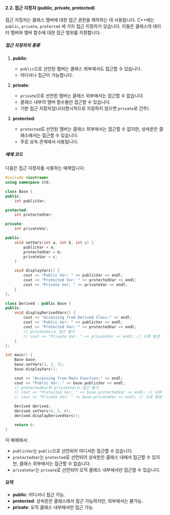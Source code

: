 #### 2.2. 접근 지정자 (public, private, protected)

접근 지정자는 클래스 멤버에 대한 접근 권한을 제어하는 데 사용됩니다. C++에는 `public`, `private`, `protected` 세 가지 접근 지정자가 있습니다. 이들은 클래스의 데이터 멤버와 멤버 함수에 대한 접근 범위를 지정합니다.

##### 접근 지정자의 종류

1. **public**:
   - `public`으로 선언된 멤버는 클래스 외부에서도 접근할 수 있습니다.
   - 어디서나 접근이 가능합니다.

2. **private**:
   - `private`으로 선언된 멤버는 클래스 외부에서는 접근할 수 없습니다.
   - 클래스 내부의 멤버 함수들만 접근할 수 있습니다.
   - 기본 접근 지정자입니다(명시적으로 지정하지 않으면 `private`로 간주).

3. **protected**:
   - `protected`로 선언된 멤버는 클래스 외부에서는 접근할 수 없지만, 상속받은 클래스에서는 접근할 수 있습니다.
   - 주로 상속 관계에서 사용됩니다.

##### 예제 코드

다음은 접근 지정자를 사용하는 예제입니다:

```cpp
#include <iostream>
using namespace std;

class Base {
public:
    int publicVar;

protected:
    int protectedVar;

private:
    int privateVar;

public:
    void setVars(int a, int b, int c) {
        publicVar = a;
        protectedVar = b;
        privateVar = c;
    }

    void displayVars() {
        cout << "Public Var: " << publicVar << endl;
        cout << "Protected Var: " << protectedVar << endl;
        cout << "Private Var: " << privateVar << endl;
    }
};

class Derived : public Base {
public:
    void displayDerivedVars() {
        cout << "Accessing from Derived Class:" << endl;
        cout << "Public Var: " << publicVar << endl;
        cout << "Protected Var: " << protectedVar << endl;
        // privateVar는 접근 불가
        // cout << "Private Var: " << privateVar << endl; // 오류 발생
    }
};

int main() {
    Base base;
    base.setVars(1, 2, 3);
    base.displayVars();

    cout << "Accessing from Main Function:" << endl;
    cout << "Public Var: " << base.publicVar << endl;
    // protectedVar와 privateVar는 접근 불가
    // cout << "Protected Var: " << base.protectedVar << endl; // 오류 발생
    // cout << "Private Var: " << base.privateVar << endl; // 오류 발생

    Derived derived;
    derived.setVars(4, 5, 6);
    derived.displayDerivedVars();

    return 0;
}
```

이 예제에서:
- `publicVar`는 `public`으로 선언되어 어디서든 접근할 수 있습니다.
- `protectedVar`는 `protected`로 선언되어 상속받은 클래스 내에서 접근할 수 있지만, 클래스 외부에서는 접근할 수 없습니다.
- `privateVar`는 `private`로 선언되어 오직 클래스 내부에서만 접근할 수 있습니다.

#### 요약

- **public**: 어디서나 접근 가능.
- **protected**: 상속받은 클래스에서 접근 가능하지만, 외부에서는 불가능.
- **private**: 오직 클래스 내부에서만 접근 가능.
